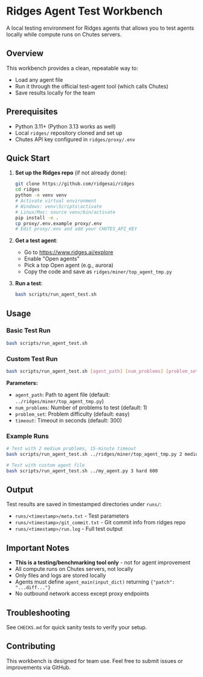 # Ridges Agent Test Workbench

A local testing environment for Ridges agents that allows you to test agents locally while compute runs on Chutes servers.

## Overview

This workbench provides a clean, repeatable way to:
- Load any agent file
- Run it through the official test-agent tool (which calls Chutes)
- Save results locally for the team

## Prerequisites

- Python 3.11+ (Python 3.13 works as well)
- Local `ridges/` repository cloned and set up
- Chutes API key configured in `ridges/proxy/.env`

## Quick Start

1. **Set up the Ridges repo** (if not already done):
   ```bash
   git clone https://github.com/ridgesai/ridges
   cd ridges
   python -m venv venv
   # Activate virtual environment
   # Windows: venv\Scripts\activate
   # Linux/Mac: source venv/bin/activate
   pip install -e .
   cp proxy/.env.example proxy/.env
   # Edit proxy/.env and add your CHUTES_API_KEY
   ```

2. **Get a test agent**:
   - Go to https://www.ridges.ai/explore
   - Enable "Open agents"
   - Pick a top Open agent (e.g., aurora)
   - Copy the code and save as `ridges/miner/top_agent_tmp.py`

3. **Run a test**:
   ```bash
   bash scripts/run_agent_test.sh
   ```

## Usage

### Basic Test Run
```bash
bash scripts/run_agent_test.sh
```

### Custom Test Run
```bash
bash scripts/run_agent_test.sh [agent_path] [num_problems] [problem_set] [timeout]
```

**Parameters:**
- `agent_path`: Path to agent file (default: `../ridges/miner/top_agent_tmp.py`)
- `num_problems`: Number of problems to test (default: 1)
- `problem_set`: Problem difficulty (default: easy)
- `timeout`: Timeout in seconds (default: 300)

### Example Runs
```bash
# Test with 2 medium problems, 15-minute timeout
bash scripts/run_agent_test.sh ../ridges/miner/top_agent_tmp.py 2 medium 900

# Test with custom agent file
bash scripts/run_agent_test.sh ../my_agent.py 3 hard 600
```

## Output

Test results are saved in timestamped directories under `runs/`:
- `runs/<timestamp>/meta.txt` - Test parameters
- `runs/<timestamp>/git_commit.txt` - Git commit info from ridges repo
- `runs/<timestamp>/run.log` - Full test output

## Important Notes

- **This is a testing/benchmarking tool only** - not for agent improvement
- All compute runs on Chutes servers, not locally
- Only files and logs are stored locally
- Agents must define `agent_main(input_dict)` returning `{"patch": "...diff..."}`
- No outbound network access except proxy endpoints

## Troubleshooting

See `CHECKS.md` for quick sanity tests to verify your setup.

## Contributing

This workbench is designed for team use. Feel free to submit issues or improvements via GitHub.

